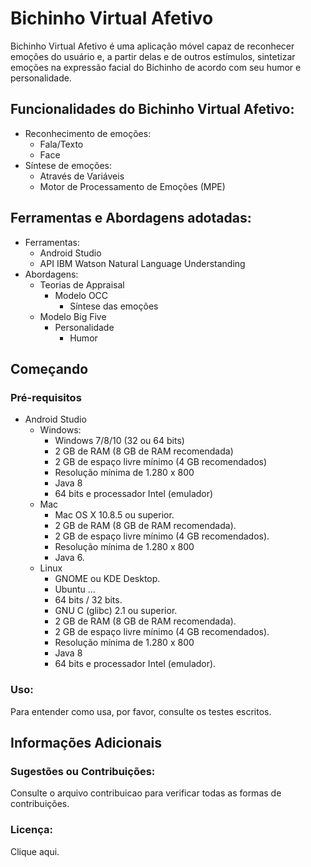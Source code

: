 # Bichinho Virtual Afetivo 


Bichinho Virtual Afetivo é uma aplicação móvel capaz de reconhecer emoções do usuário e, a partir delas e de outros estímulos, sintetizar emoções na expressão facial do Bichinho de acordo com seu humor e personalidade.

## Funcionalidades do Bichinho Virtual Afetivo:
   * Reconhecimento de emoções:
       * Fala/Texto    
       * Face
   * Síntese de emoções: 
       * Através de Variáveis
       * Motor de Processamento de Emoções (MPE)

## Ferramentas e Abordagens adotadas:
  * Ferramentas:
     * Android Studio
     * API IBM Watson Natural Language Understanding
  * Abordagens:
     * Teorias de Appraisal
         * Modelo OCC
             * Síntese das emoções
     * Modelo Big Five
         * Personalidade
             * Humor

## Começando
### Pré-requisitos
   * Android Studio
      * Windows:
          * Windows 7/8/10 (32 ou 64 bits)
          * 2 GB de RAM (8 GB de RAM recomendada)
          * 2 GB de espaço livre mínimo (4 GB recomendados)
          * Resolução mínima de 1.280 x 800
          * Java 8
          * 64 bits e processador Intel (emulador)
       * Mac
           * Mac OS X 10.8.5 ou superior.
           * 2 GB de RAM (8 GB de RAM recomendada).
           * 2 GB de espaço livre mínimo (4 GB recomendados).
           * Resolução mínima de 1.280 x 800
           * Java 6.
        * Linux
           * GNOME ou KDE Desktop.
           * Ubuntu ...
           * 64 bits / 32 bits.
           * GNU C (glibc) 2.1 ou superior.
           * 2 GB de RAM (8 GB de RAM recomendada).
           * 2 GB de espaço livre mínimo (4 GB recomendados).
           * Resolução mínima de 1.280 x 800
           * Java 8
           * 64 bits e processador Intel (emulador).
          
### Uso:
Para entender como usa, por favor, consulte os testes escritos.
## Informações Adicionais
### Sugestões ou Contribuições:
Consulte o arquivo contribuicao para verificar todas as formas de contribuições.
### Licença:
Clique aqui.
